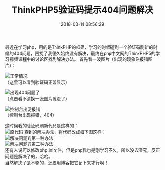 ﻿---
title: ThinkPHP5验证码提示404问题解决
date: 2018-03-14 08:56:29
categories: PHP
tags: [问题解决记录]
---
最近在学习php，用的是ThinkPHP的框架，学习的时候碰到一个验证码刷新的时候的404问题，困扰了我很久始终没有解决，最终在php中文网的ThinkPHP5的学习视频课程中的讨论区找到解决办法。
首先看一波图片（出现的现象及报错图片）：
<!-- more -->
![正常情况](/images/TP5验证码404问题展示.webp)  
（这里可以看到验证码正常显示）

![出现404问题了](/images/TP5验证码404问题展示2.webp)  
（点击看不清换一张图片就没了）  

![控制台出现报错](/images/TP5验证码404问题控制台log输出.webp)  
（控制台出现报错，404）

这时候我的验证码刷新代码是这样的：  
![原代码](/images/TP5验证码404问题代码1.webp)
查到的解决办法，将代码改成如下图这样：  
![解决问题的第一种办法](/images/TP5验证码404问题代码2.webp)  
![解决问题的第二种办法](/images/TP5验证码404问题代码3.webp)  
还有人说可以修改php.ini文件，但是php我也是刚学习不久，所以没去深究，反正问题是解决了的，哈哈。  
当然解决了是不够的，还要用博客把它记下来才行啊！